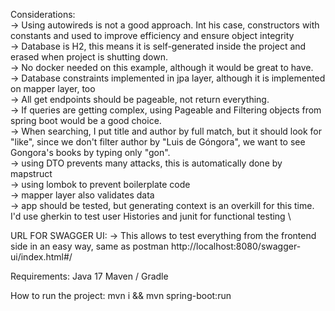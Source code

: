 Considerations:\
-> Using autowireds is not a good approach. Int his case, constructors with constants and used to improve efficiency and
ensure object integrity\
-> Database is H2, this means it is self-generated inside the project and erased when project is shutting down.\
-> No docker needed on this example, although it would be great to have.\
-> Database constraints implemented in jpa layer, although it is implemented on mapper layer, too\
-> All get endpoints should be pageable, not return everything.\
-> If queries are getting complex, using Pageable and Filtering objects from spring boot would be a good choice.\
-> When searching, I put title and author by full match, but it should look for "like", since we don't filter author
by "Luis de Góngora", we want to see Gongora's books by typing only "gon".\
-> using DTO prevents many attacks, this is automatically done by mapstruct\
-> using lombok to prevent boilerplate code\
-> mapper layer also validates data\
-> app should be tested, but generating context is an overkill for this time. I'd use gherkin to test user Histories 
and junit for functional testing \


URL FOR SWAGGER UI: -> This allows to test everything from the frontend side in an easy way, same as postman
http://localhost:8080/swagger-ui/index.html#/

Requirements:
Java 17
Maven / Gradle

How to run the project:
mvn i && mvn spring-boot:run